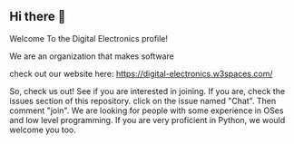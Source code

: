 ## Hi there 👋

Welcome To the Digital Electronics profile!

We are an organization that makes software

check out our website here: 
https://digital-electronics.w3spaces.com/

So, check us out! See if you are interested in joining. If you are, check the issues section of this repository. click on the issue named "Chat". Then comment "join". We are looking for people with some experience in OSes and low level programming. If you are very proficient in Python, we would welcome you too.
